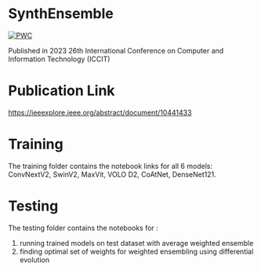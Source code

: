 # SynthEnsemble
[![PWC](https://img.shields.io/endpoint.svg?url=https://paperswithcode.com/badge/synthensemble-a-fusion-of-cnn-vision/multi-label-classification-on-chestx-ray14)](https://paperswithcode.com/sota/multi-label-classification-on-chestx-ray14?p=synthensemble-a-fusion-of-cnn-vision)

Published in 2023 26th International Conference on Computer and Information Technology (ICCIT)

# Publication Link
https://ieeexplore.ieee.org/abstract/document/10441433

# Training
The training folder contains the notebook links for all 6 models: ConvNextV2, SwinV2, MaxVit, VOLO D2, CoAtNet, DenseNet121.
# Testing
The testing folder contains the notebooks for :
1) running trained models on test dataset with average weighted ensemble
2) finding optimal set of weights for weighted ensembling using differential evolution
